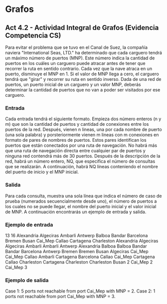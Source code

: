 # Grafos
## Act 4.2 - Actividad Integral de Grafos (Evidencia Competencia CS)

Para evitar el problema que se tuvo en el Canal de Suez, la compañía naviera "International Seas, LTD." ha determinado que cada carguero tendrá un máximo número de puertos (MNP). Este número indica la cantidad de puertos en los cuáles un carguero puede atracar antes de tener que recorrer la ruta en sentido contrario. Cada vez que la nave atraca en un puerto, disminuye el MNP en 1. Si el valor de MNP llega a cero, el carguero tendrá que "girar" y recorrer su ruta en sentido inverso. Dada de una red de puertos, un puerto inicial de un carguero y un valor MNP, deberás determinar la cantidad de puertos que no van a poder ser visitados por ese carguero.

### Entrada

Cada entrada tendrá el siguiente formato. Empieza dos número enteros (n y m) que son la cantidad de puertos y cantidad de conexiones entre los puertos de la red. Después, vienen n lineas, una por cada nombre de puerto (una sola palabra) y porsteriormente vienen m lineas con m conexiones en formato de pares de nombres de puertos. Estos pares identifican los puertos que están conectados por una ruta de navegación. No habrá más que una ruta de navegación directa entre cualquier par de puertos y ninguna red contendrá más de 30 puertos. Después de la descripción de la red, habrá un número entero, NQ, que especifica el número de consultas que se realizarán. A continuación, habrá NQ líneas conteniendo el nombre del puerto de inicio y el MNP inicial.

### Salida

Para cada consulta, muestra una sola línea que indica el número de caso de prueba (numerados secuencialmente desde uno), el número de puertos a los cuales no se puede llegar, el nombre del puerto inicial y el valor inicial de MNP. A continuación encontrarás un ejemplo de entrada y salida.

### Ejemplo de entrada

13 16
Alexandria
Algeciras
Ambarli
Antwerp
Balboa
Bandar
Barcelona
Bremen
Busan
Cai_Mep
Callao
Cartagena
Charleston
Alexandria Algeciras
Algeciras Ambarli
Ambarli Antwerp
Alexandria Balboa
Balboa Bandar
Bandar Barcelona
Antwerp Bremen
Bremen Busan
Algeciras Cai_Mep
Cai_Mep Callao
Ambarli Cartagena
Barcelona Callao
Cai_Mep Cartagena
Callao Charleston
Cartagena Charleston
Charleston Busan
2
Cai_Mep 2
Cai_Mep 3

### Ejemplo de salida

Case 1: 5 ports not reachable from port Cai_Mep with MNP = 2. 
Case 2: 1 ports not reachable from port Cai_Mep with MNP = 3. 
